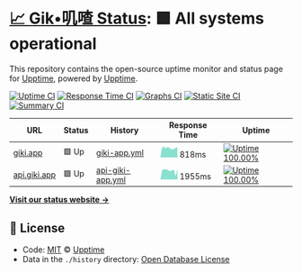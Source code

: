 # [📈 Gik•叽喳 Status](https://giki.app): <!--live status--> **🟩 All systems operational**

This repository contains the open-source uptime monitor and status page for [Upptime](https://upptime.js.org), powered by [Upptime](https://github.com/upptime/upptime).

[![Uptime CI](https://github.com/koj-co/upptime/workflows/Uptime%20CI/badge.svg)](https://github.com/koj-co/upptime/actions?query=workflow%3A%22Uptime+CI%22)
[![Response Time CI](https://github.com/koj-co/upptime/workflows/Response%20Time%20CI/badge.svg)](https://github.com/koj-co/upptime/actions?query=workflow%3A%22Response+Time+CI%22)
[![Graphs CI](https://github.com/koj-co/upptime/workflows/Graphs%20CI/badge.svg)](https://github.com/koj-co/upptime/actions?query=workflow%3A%22Graphs+CI%22)
[![Static Site CI](https://github.com/koj-co/upptime/workflows/Static%20Site%20CI/badge.svg)](https://github.com/koj-co/upptime/actions?query=workflow%3A%22Static+Site+CI%22)
[![Summary CI](https://github.com/koj-co/upptime/workflows/Summary%20CI/badge.svg)](https://github.com/koj-co/upptime/actions?query=workflow%3A%22Summary+CI%22)

<!--start: status pages-->
<!-- This summary is generated by Upptime (https://github.com/upptime/upptime) -->
<!-- Do not edit this manually, your changes will be overwritten -->

| URL                                       | Status | History                                                                                       | Response Time                                                                      | Uptime                                                                                                                                                                                                                 |
| ----------------------------------------- | ------ | --------------------------------------------------------------------------------------------- | ---------------------------------------------------------------------------------- | ---------------------------------------------------------------------------------------------------------------------------------------------------------------------------------------------------------------------- |
| [giki.app](https://giki.app)              | 🟩 Up  | [giki-app.yml](https://github.com/gikiapp/status/commits/master/history/giki-app.yml)         | <img alt="Response time graph" src="./graphs/giki-app.png" height="20"> 818ms      | [![Uptime 100.00%](https://img.shields.io/endpoint?url=https%3A%2F%2Fraw.githubusercontent.com%2Fgikiapp%2Fstatus%2Fmaster%2Fapi%2Fgiki-app%2Fuptime.json)](https://gikiapp.github.io/status/history/giki-app)         |
| [api.giki.app](https://api.giki.app/ping) | 🟩 Up  | [api-giki-app.yml](https://github.com/gikiapp/status/commits/master/history/api-giki-app.yml) | <img alt="Response time graph" src="./graphs/api-giki-app.png" height="20"> 1955ms | [![Uptime 100.00%](https://img.shields.io/endpoint?url=https%3A%2F%2Fraw.githubusercontent.com%2Fgikiapp%2Fstatus%2Fmaster%2Fapi%2Fapi-giki-app%2Fuptime.json)](https://gikiapp.github.io/status/history/api-giki-app) |

<!--end: status pages-->

[**Visit our status website →**](https://gikiapp.github.io/status)

## 📄 License

- Code: [MIT](./LICENSE) © [Upptime](https://upptime.js.org)
- Data in the `./history` directory: [Open Database License](https://opendatacommons.org/licenses/odbl/1-0/)
